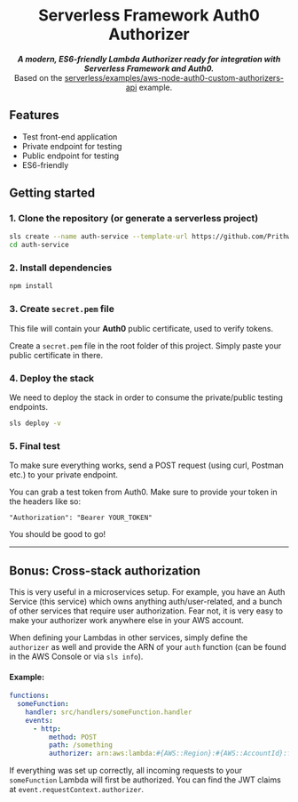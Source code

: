 <h1 align="center">Serverless Framework Auth0 Authorizer</h1>
<p align="center">
  <i><strong>A modern, ES6-friendly Lambda Authorizer ready for integration with Serverless Framework and Auth0.</strong></i>
  <br/>
  Based on the <a href="https://github.com/serverless/examples/tree/master/aws-node-auth0-custom-authorizers-api">serverless/examples/aws-node-auth0-custom-authorizers-api</a> example.
</p>

## Features

- Test front-end application
- Private endpoint for testing
- Public endpoint for testing
- ES6-friendly

## Getting started

### 1. Clone the repository (or generate a serverless project)
```sh
sls create --name auth-service --template-url https://github.com/Prithwish10/auth_service
cd auth-service
```

### 2. Install dependencies

```sh
npm install
```

### 3. Create `secret.pem` file

This file will contain your **Auth0** public certificate, used to verify tokens.

Create a `secret.pem` file in the root folder of this project. Simply paste your public certificate in there.

### 4. Deploy the stack

We need to deploy the stack in order to consume the private/public testing endpoints.

```sh
sls deploy -v
```

### 5. Final test

To make sure everything works, send a POST request (using curl, Postman etc.) to your private endpoint.

You can grab a test token from Auth0. Make sure to provide your token in the headers like so:

```
"Authorization": "Bearer YOUR_TOKEN"
```

You should be good to go!

<hr/>

## Bonus: Cross-stack authorization

This is very useful in a microservices setup. For example, you have an Auth Service (this service) which owns anything auth/user-related, and a bunch of other services that require user authorization.
Fear not, it is very easy to make your authorizer work anywhere else in your AWS account.

When defining your Lambdas in other services, simply define the `authorizer` as well and provide the ARN of your `auth` function (can be found in the AWS Console or via `sls info`).

#### Example:

```yaml
functions:
  someFunction:
    handler: src/handlers/someFunction.handler
    events:
      - http:
          method: POST
          path: /something
          authorizer: arn:aws:lambda:#{AWS::Region}:#{AWS::AccountId}:function:sls-auth-service-draft-dev-auth
```

If everything was set up correctly, all incoming requests to your `someFunction` Lambda will first be authorized. You can find the JWT claims at `event.requestContext.authorizer`.
